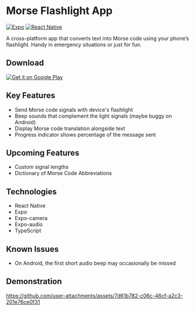# Morse Flashlight App

[![Expo](https://img.shields.io/badge/expo-1C1E24?style=for-the-badge&logo=expo&logoColor=#D04A37)](https://expo.dev/)
[![React Native](https://img.shields.io/badge/react_native-%2320232a.svg?style=for-the-badge&logo=react&logoColor=%2361DAFB)](https://reactnative.dev/)

A cross-platform app that converts text into Morse code using your phone’s flashlight. Handy in emergency situations or just for fun.

## Download

[![Get it on Google Play](https://play.google.com/intl/en_us/badges/static/images/badges/en_badge_web_generic.png)](https://play.google.com/store/apps/details?id=com.melvindinh.MorseFlashlight)

## Key Features
- Send Morse code signals with device's flashlight
- Beep sounds that complement the light signals (maybe buggy on Android)
- Display Morse code translation alongside text
- Progress indicator shows percentage of the message sent

## Upcoming Features
- Custom signal lengths
- Dictionary of Morse Code Abbreviations

## Technologies
- React Native
- Expo
- Expo-camera
- Expo-audio
- TypeScript

## Known Issues
- On Android, the first short audio beep may occasionally be missed

## Demonstration
https://github.com/user-attachments/assets/7d61b782-c06c-46cf-a2c3-201e76ce0f31

